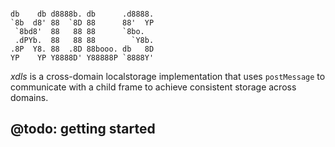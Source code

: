 ```

db    db d8888b. db      .d8888.
`8b  d8' 88  `8D 88      88'  YP
 `8bd8'  88   88 88      `8bo.
 .dPYb.  88   88 88        `Y8b.
.8P  Y8. 88  .8D 88booo. db   8D
YP    YP Y8888D' Y88888P `8888Y'

```

*xdls* is a cross-domain localstorage implementation that uses `postMessage` to communicate with a child frame to achieve consistent
storage across domains.

## @todo: getting started

